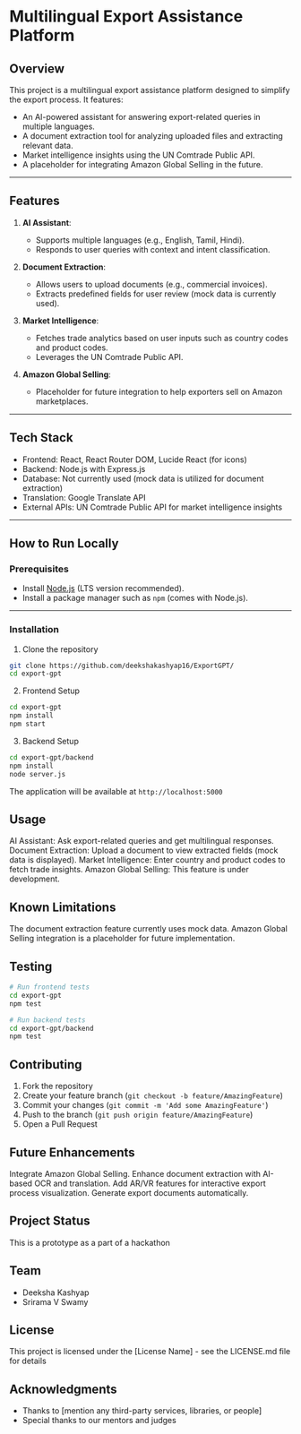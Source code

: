# Multilingual Export Assistance Platform

## Overview
This project is a multilingual export assistance platform designed to simplify the export process. It features:
- An AI-powered assistant for answering export-related queries in multiple languages.
- A document extraction tool for analyzing uploaded files and extracting relevant data.
- Market intelligence insights using the UN Comtrade Public API.
- A placeholder for integrating Amazon Global Selling in the future.

---

## Features
1. **AI Assistant**: 
   - Supports multiple languages (e.g., English, Tamil, Hindi).
   - Responds to user queries with context and intent classification.

2. **Document Extraction**:
   - Allows users to upload documents (e.g., commercial invoices).
   - Extracts predefined fields for user review (mock data is currently used).

3. **Market Intelligence**:
   - Fetches trade analytics based on user inputs such as country codes and product codes.
   - Leverages the UN Comtrade Public API.

4. **Amazon Global Selling**:
   - Placeholder for future integration to help exporters sell on Amazon marketplaces.

---

## Tech Stack
- Frontend: React, React Router DOM, Lucide React (for icons)
- Backend: Node.js with Express.js
- Database: Not currently used (mock data is utilized for document extraction)
- Translation: Google Translate API
- External APIs: UN Comtrade Public API for market intelligence insights

---

## How to Run Locally

### Prerequisites
- Install [Node.js](https://nodejs.org) (LTS version recommended).
- Install a package manager such as `npm` (comes with Node.js).

---
### Installation

1. Clone the repository
```bash
git clone https://github.com/deekshakashyap16/ExportGPT/
cd export-gpt
```

2. Frontend Setup
```bash
cd export-gpt
npm install
npm start
```

3. Backend Setup
```bash
cd export-gpt/backend
npm install
node server.js
```

The application will be available at `http://localhost:5000`

## Usage

AI Assistant: Ask export-related queries and get multilingual responses.
Document Extraction: Upload a document to view extracted fields (mock data is displayed).
Market Intelligence: Enter country and product codes to fetch trade insights.
Amazon Global Selling: This feature is under development.

## Known Limitations
The document extraction feature currently uses mock data.
Amazon Global Selling integration is a placeholder for future implementation.

## Testing

```bash
# Run frontend tests
cd export-gpt
npm test

# Run backend tests
cd export-gpt/backend
npm test
```

## Contributing
1. Fork the repository
2. Create your feature branch (`git checkout -b feature/AmazingFeature`)
3. Commit your changes (`git commit -m 'Add some AmazingFeature'`)
4. Push to the branch (`git push origin feature/AmazingFeature`)
5. Open a Pull Request

## Future Enhancements
Integrate Amazon Global Selling.
Enhance document extraction with AI-based OCR and translation.
Add AR/VR features for interactive export process visualization.
Generate export documents automatically.


## Project Status
This is a prototype as a part of a hackathon

## Team
- Deeksha Kashyap
- Srirama V Swamy

## License
This project is licensed under the [License Name] - see the LICENSE.md file for details

## Acknowledgments
- Thanks to [mention any third-party services, libraries, or people]
- Special thanks to our mentors and judges